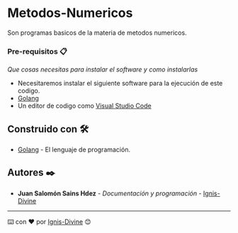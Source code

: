 # Metodos-Numericos

Son programas basicos de la materia de metodos numericos.


### Pre-requisitos 📋

_Que cosas necesitas para instalar el software y como instalarlas_

* Necesitaremos  instalar el siguiente software para la ejecución de este codigo. 
* [Golang](https://golang.org/)
* Un editor de codigo como [Visual Studio Code](https://code.visualstudio.com/)

## Construido con 🛠️

* [Golang](https://golang.org/) - El lenguaje de programación.

## Autores ✒️

* **Juan Salomón Sains Hdez** - *Documentación y programación* - [Ignis-Divine](https://github.com/Ignis-Divine)


---
⌨️ con ❤️ por [Ignis-Divine](https://github.com/Ignis-Divine) 😊

